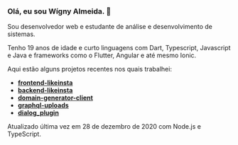 ### Olá, eu sou Wígny Almeida. 👋

Sou desenvolvedor web e estudante de análise e desenvolvimento de sistemas.

Tenho 19 anos de idade e curto linguagens com Dart, Typescript, Javascript e Java e frameworks como o Flutter, Angular e até mesmo Ionic.

Aqui estão alguns projetos recentes nos quais trabalhei:
- **[frontend-likeinsta](https://github.com/Wigny/frontend-likeinsta)**
- **[backend-likeinsta](https://github.com/Wigny/backend-likeinsta)**
- **[domain-generator-client](https://github.com/Wigny/domain-generator-client)**
- **[graphql-uploads](https://github.com/Wigny/graphql-uploads)**
- **[dialog_plugin](https://github.com/Wigny/dialog_plugin)**

Atualizado última vez em 28 de dezembro de 2020 com Node.js e TypeScript.